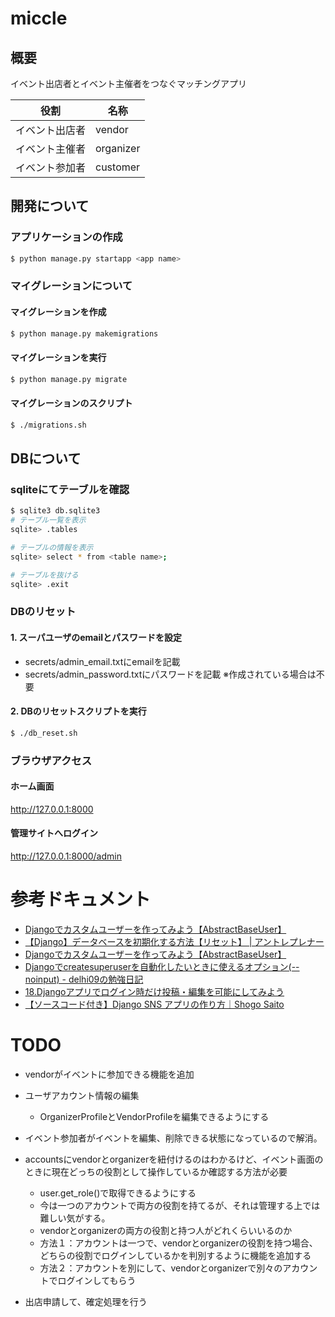 # miccle
## 概要
イベント出店者とイベント主催者をつなぐマッチングアプリ

| 役割      | 名称        |
|---------|-----------
| イベント出店者 | vendor    |
| イベント主催者 | organizer |
| イベント参加者 | customer  |

## 開発について

### アプリケーションの作成

```bash
$ python manage.py startapp <app name>
```

### マイグレーションについて

#### マイグレーションを作成

```bash
$ python manage.py makemigrations
```

#### マイグレーションを実行

```bash
$ python manage.py migrate
```

#### マイグレーションのスクリプト

```bash
$ ./migrations.sh
```

## DBについて

### sqliteにてテーブルを確認

```bash
$ sqlite3 db.sqlite3
# テーブル一覧を表示
sqlite> .tables

# テーブルの情報を表示
sqlite> select * from <table name>;

# テーブルを抜ける
sqlite> .exit
```

### DBのリセット

#### 1. スーパユーザのemailとパスワードを設定

- secrets/admin_email.txtにemailを記載
- secrets/admin_password.txtにパスワードを記載
  ※作成されている場合は不要

#### 2. DBのリセットスクリプトを実行

```bash
$ ./db_reset.sh
```

### ブラウザアクセス

#### ホーム画面

http://127.0.0.1:8000

#### 管理サイトへログイン

http://127.0.0.1:8000/admin

# 参考ドキュメント

- [Djangoでカスタムユーザーを作ってみよう【AbstractBaseUser】](https://denno-sekai.com/django-customuser-abstractbaseuser/)
- [【Django】データベースを初期化する方法【リセット】 | アントレプレナー](https://kosuke-space.com/django-migration-reset)
- [Djangoでカスタムユーザーを作ってみよう【AbstractBaseUser】](https://denno-sekai.com/django-customuser-abstractbaseuser/)
- [Djangoでcreatesuperuserを自動化したいときに使えるオプション(--noinput) - delhi09の勉強日記](https://kamatimaru.hatenablog.com/entry/2021/02/28/030646)
- [18.Djangoアプリでログイン時だけ投稿・編集を可能にしてみよう](https://denno-sekai.com/django-loginrequiredmixin/)
- [【ソースコード付き】Django SNS アプリの作り方｜Shogo Saito](https://note.com/saito_pythonista/n/n6550f5c2a07b)

# TODO

- vendorがイベントに参加できる機能を追加
- ユーザアカウント情報の編集
    - OrganizerProfileとVendorProfileを編集できるようにする
- イベント参加者がイベントを編集、削除できる状態になっているので解消。
- accountsにvendorとorganizerを紐付けるのはわかるけど、イベント画面のときに現在どっちの役割として操作しているか確認する方法が必要
    - user.get_role()で取得できるようにする
    - 今は一つのアカウントで両方の役割を持てるが、それは管理する上では難しい気がする。
    - vendorとorganizerの両方の役割と持つ人がどれくらいいるのか
    - 方法１：アカウントは一つで、vendorとorganizerの役割を持つ場合、どちらの役割でログインしているかを判別するように機能を追加する
    - 方法２：アカウントを別にして、vendorとorganizerで別々のアカウントでログインしてもらう

- 出店申請して、確定処理を行う